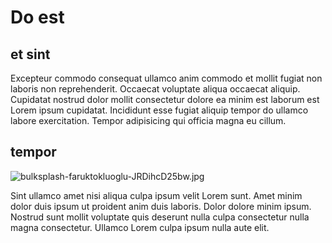 # Do est

## et sint

Excepteur commodo consequat ullamco anim commodo et mollit fugiat non laboris non reprehenderit. Occaecat voluptate aliqua occaecat aliquip. Cupidatat nostrud dolor mollit consectetur dolore ea minim est laborum est Lorem ipsum cupidatat. Incididunt esse fugiat aliquip tempor do ullamco labore exercitation. Tempor adipisicing qui officia magna eu cillum.

## tempor

<img class="bordered" src="/_merged_assets/_static/images/bulksplash-faruktokluoglu-JRDihcD25bw.jpg" alt="bulksplash-faruktokluoglu-JRDihcD25bw.jpg" />

Sint ullamco amet nisi aliqua culpa ipsum velit Lorem sunt. Amet minim dolor duis ipsum ut proident anim duis laboris. Dolor dolore minim ipsum. Nostrud sunt mollit voluptate quis deserunt nulla culpa consectetur nulla magna consectetur. Ullamco Lorem culpa ipsum nulla aute elit.